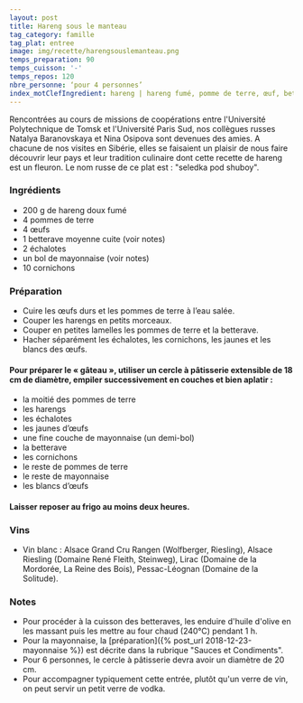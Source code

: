 ```yaml
---
layout: post
title: Hareng sous le manteau
tag_category: famille
tag_plat: entree
image: img/recette/harengsouslemanteau.png
temps_preparation: 90
temps_cuisson: '-'
temps_repos: 120
nbre_personne: ‘pour 4 personnes’
index_motClefIngredient: hareng | hareng fumé, pomme de terre, œuf, betterave, mayonnaise
---
```

Rencontrées au cours de missions de coopérations entre l'Université Polytechnique de Tomsk et l'Université Paris Sud, nos collègues russes Natalya Baranovskaya et Nina Osipova sont devenues des amies. A chacune de nos visites en Sibérie, elles se faisaient un plaisir de nous faire découvrir leur pays et leur tradition culinaire dont cette recette de hareng est un fleuron. Le nom russe de ce plat est : "seledka pod shuboy".

### Ingrédients
* 200 g de hareng doux fumé
* 4 pommes de terre
* 4 œufs
* 1 betterave moyenne cuite (voir notes)
* 2 échalotes
* un bol de mayonnaise (voir notes)
* 10 cornichons

### Préparation
* Cuire les œufs durs et les pommes de terre à l’eau salée.
* Couper les harengs en petits morceaux.
* Couper en petites lamelles les pommes de terre et la betterave.
* Hacher séparément les échalotes, les cornichons, les jaunes et les blancs des œufs.

#### Pour préparer le « gâteau », utiliser un cercle à pâtisserie extensible de 18 cm de diamètre, empiler successivement en couches et bien aplatir :
* la moitié des pommes de terre
* les harengs
* les échalotes
* les jaunes d’œufs
* une fine couche de mayonnaise (un demi-bol)
* la betterave
* les cornichons
* le reste de pommes de terre
* le reste de mayonnaise
* les blancs d’œufs

#### Laisser reposer au frigo au moins deux heures.

### Vins
* Vin blanc : Alsace Grand Cru Rangen (Wolfberger, Riesling), Alsace Riesling (Domaine René Fleith, Steinweg), Lirac (Domaine de la Mordorée, La Reine des Bois), Pessac-Léognan (Domaine de la Solitude).

### Notes
* Pour procéder à la cuisson des betteraves, les enduire d'huile d'olive en les massant puis les mettre au four chaud (240°C) pendant 1 h.
* Pour la mayonnaise, la [préparation]({% post_url 2018-12-23-mayonnaise %}) est décrite dans la rubrique "Sauces et Condiments".
* Pour 6 personnes, le cercle à pâtisserie devra avoir un diamètre de 20 cm.
* Pour accompagner typiquement cette entrée, plutôt qu'un verre de vin, on peut servir un petit verre de vodka.
